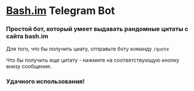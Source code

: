 # [Bash.im](http://bash.im/) Telegram Bot

### Простой бот, который умеет выдавать рандомные цитаты с сайта bash.im

Для того, что бы получить циату, отправьте боту команду `/quote`

Что бы получить еще цитату - нажмите на соответствующую кнопку внизу сообщения.
### __Удачного использования!__
